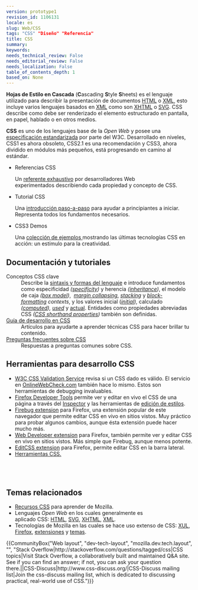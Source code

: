 ```yaml
---
version: prototype1
revision_id: 1106131
locale: es
slug: Web/CSS
tags: "CSS" "Diseño" "Referencia"
title: CSS
summary: 
keywords: 
needs_technical_review: False
needs_editorial_review: False
needs_localization: False
table_of_contents_depth: 1
based_on: None
---
```

<p><strong>Hojas de Estilo en Cascada</strong> (<strong>C</strong>ascading <strong>S</strong>tyle <strong>S</strong>heets) es el lenguaje utilizado para describir la presentación de documentos <a href="/es/docs/HTML" title="HTML">HTML</a> o <a href="/es/docs/XML" title="XML">XML</a>, esto incluye varios lenguajes basados en <a href="/es/docs/XML" title="XML">XML</a> como son <a href="/es/docs/XHTML" title="XHTML">XHTML</a> o <a href="/es/docs/SVG" title="SVG">SVG</a>. CSS describe como&nbsp;debe ser renderizado el elemento estructurado&nbsp;en pantalla, en papel, hablado o en otros medios.</p>

<p><strong>CSS</strong> es uno de los lenguajes base de la <em>Open Web</em>&nbsp;y posee una <a href="http://www.w3.org/Style/CSS/#specs">especificación estandarizada</a> por parte del&nbsp;W3C. Desarrollado en niveles, CSS1 es ahora obsoleto, CSS2.1 es una recomendación y CSS3, ahora dividido en módulos más pequeños, está progresando en camino al estándar.</p>

<section id="sect1">
<ul class="card-grid">
 <li><span>Referencias&nbsp;CSS</span>

  <p>Un <a href="/es/docs/Web/CSS/Referencia_CSS">referente exhaustivo</a> por desarrolladores Web experimentados&nbsp;describiendo cada propiedad y concepto de CSS.</p>
 </li>
 <li><span>Tutorial CSS</span>
  <p>Una <a href="/es/docs/Web/CSS/Introducción">introducción paso-a-paso</a> para ayudar a principiantes a iniciar. Representa todos los fundamentos necesarios.</p>
 </li>
 <li><span>CSS3 Demos</span>
  <p>Una <a href="/es/demos/tag/tech:css3">colección de ejemplos </a>mostrando las últimas tecnologías CSS en acción: un estímulo para la creatividad.</p>
 </li>
</ul>

<div class="row topicpage-table">
<div class="section">
<h2 class="Documentation" id="Documentation" name="Documentation">Documentación y tutoriales</h2>

<dl>
 <dt>Conceptos CSS clave</dt>
 <dd>Describe la <a href="/en-US/docs/Web/CSS/Syntax">sintaxis y formas del lenguaje</a> e introduce fundamentos como&nbsp;especificidad <em>(<a href="/en-US/docs/CSS/Specificity" title="Specificity">specificity</a>)</em> y herencia <em>(<a href="/es/docs/Web/CSS/inheritance" title="inheritance">inheritance</a>)</em>, el modelo de caja <em>(<a href="/es/docs/Tutorial_de_XUL/El_modelo_de_caja" title="Box model">box model</a>)</em>, &nbsp;<em><a href="/en-US/docs/CSS/margin_collapsing" title="Margin collapsing">margin collapsing</a></em>, <em><a href="/en-US/docs/CSS/Understanding_z-index/The_stacking_context" title="The stacking context">stacking</a>&nbsp;</em>y&nbsp;<em><a href="/en-US/docs/CSS/block_formatting_context" title="block formatting context">block-formatting</a></em>&nbsp;<em>contexts</em>, y&nbsp;los valores inicial (<em><a href="/es/docs/Web/CSS/Valor_inicial" title="initial value">initial</a>), </em>calculado <em>(<a href="/es/docs/Web/CSS/Valor_calculado" title="computed value">computed</a>),&nbsp;<a href="/en-US/docs/CSS/used_value" title="used value">used</a></em>&nbsp;y&nbsp;<a href="/en-US/docs/CSS/actual_value" title="actual value">actual</a>. Entidades como propiedades abreviadas CSS <em>(<a href="/en-US/docs/CSS/Shorthand_properties" title="CSS/Shorthand_properties">CSS shorthand properties</a>) </em>también son definidas.</dd>
 <dt><a href="/es/docs/Web/Guide/CSS">Guía de desarrollo en CSS​</a></dt>
 <dd>Artículos para ayudarte a aprender técnicas CSS para hacer brillar tu contenido.</dd>
 <dt><a href="/es/docs/Web/CSS/Preguntas_frecuentes_sobre_CSS">Preguntas frecuentes sobre&nbsp;CSS</a></dt>
 <dd>Respuestas a preguntas comunes sobre&nbsp;CSS.</dd>
</dl>
</div>

<div class="section">
<h2 class="Tools" id="Tools" name="Tools">Herramientas para&nbsp;desarrollo CSS</h2>

<ul>
 <li><a class="external external-icon" href="http://jigsaw.w3.org/css-validator/">W3C CSS Validation Service</a><span class="external"> revisa si un CSS dado es válido. El servicio en&nbsp;</span><a href="//www.OnlineWebCheck.com/">OnlineWebCheck.com</a>&nbsp;también hace lo mismo. Estos son herramientas de debugging&nbsp;invaluables.</li>
 <li><a href="/es/docs/Tools">Firefox Developer Tools</a>&nbsp;permite ver y editar en vivo el CSS de una página a través del <a href="es/docs/Tools/Page_Inspector">Inspector</a> y las herramientas de&nbsp;<a href="es/docs/Tools/Editor_Estilo">edición&nbsp;de estilos</a>.</li>
 <li><a class="link-https" href="https://addons.mozilla.org/es/firefox/addon/firebug/">Firebug extension</a>&nbsp;para Firefox, una extensión popular de este navegador que permite editar CSS en vivo en sitios vistos. Muy práctico para probar algunos cambios, aunque&nbsp;ésta extensión puede hacer mucho más.</li>
 <li><a class="link-https" href="https://addons.mozilla.org/es/firefox/addon/web-developer/">Web Developer extension</a>&nbsp;para Firefox, también permite ver y editar CSS en vivo en sitios vistos. Más simple que Firebug, aunque menos potente.</li>
 <li><a class="external link-https" href="https://addons.mozilla.org/es/firefox/addon/editcss/">EditCSS extension</a>&nbsp;para Firefox, permite editar CSS en la barra lateral.</li>
 <li><a href="/es/docs/Web/CSS/Herramientas">Herramientas CSS.</a></li>
</ul>

<ul>
</ul>
</div>
</div>
</section>

<h2 class="Related_Topics" id="Related_Topics" name="Related_Topics">&nbsp;</h2>

<h2 class="Related_Topics" id="Related_Topics" name="Related_Topics">Temas relacionados</h2>

<ul>
 <li><a href="/en-US/Learn/CSS">Recursos CSS</a> para aprender de Mozilla.</li>
 <li>Lenguajes <em>Open Web</em>&nbsp;en los cuales generalmente es aplicado&nbsp;CSS:&nbsp;<a href="/es/docs/HTML" title="en-US/docs/HTML">HTML</a>, <a href="/es/docs/SVG" title="SVG">SVG</a>, <a href="/es/docs/XHTML" title="en-US/docs/XHTML">XHTML</a>, <a href="/es/docs/XML" title="en-US/docs/XML">XML</a>.</li>
 <li>Tecnologías de Mozilla en las cuales se hace uso extenso&nbsp;de CSS: <a href="/es/docs/XUL" title="en-US/docs/XUL">XUL</a>, <a href="https://developer.mozilla.org/es/Firefox">Firefox</a>,&nbsp;<a href="/es/docs/Mozilla/Add-ons" title="en-US/docs/Extensions">extensiones</a> y <a href="/en-US/docs/Themes" title="en-US/docs/Themes">temas</a>.</li>
</ul>

<p>{{CommunityBox("Web layout", "dev-tech-layout", "mozilla.dev.tech.layout", "", "Stack Overflow|http://stackoverflow.com/questions/tagged/css|CSS topics|Visit Stack Overflow, a collaboratively built and maintained Q&amp;A site. See if you can find an answer; if not, you can ask your question there.||CSS-Discuss|http://www.css-discuss.org/|CSS-Discuss mailing list|Join the css-discuss mailing list, which is dedicated to discussing practical, real-world use of CSS.")}}</p>

